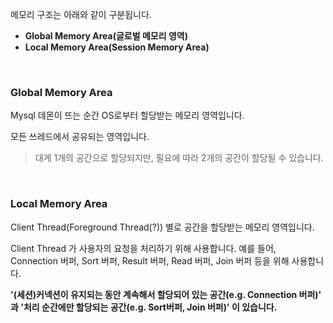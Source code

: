 메모리 구조는 아래와 같이 구분됩니다.

- **Global Memory Area(글로벌 메모리 영역)**
- **Local Memory Area(Session Memory Area)**

<br>

### Global Memory Area

Mysql 데몬이 뜨는 순간 OS로부터 할당받는 메모리 영역입니다.

모든 쓰레드에서 공유되는 영역입니다.

> 대게 1개의 공간으로 할당되지만, 필요에 따라 2개의 공간이 할당될 수 있습니다.

<br>

### Local Memory Area

Client Thread(Foreground Thread(?)) 별로 공간을 할당받는 메모리 영역입니다.

Client Thread 가 사용자의 요청을 처리하기 위해 사용합니다. 예를 들어, Connection 버퍼, Sort 버퍼, Result 버퍼, Read 버퍼, Join 버퍼 등을 위해 사용합니다.

**'(세션)커넥션이 유지되는 동안 계속해서 할당되어 있는 공간(e.g. Connection 버퍼)' 과 '처리 순간에만 할당되는 공간(e.g. Sort버퍼, Join 버퍼)' 이 있습니다.**